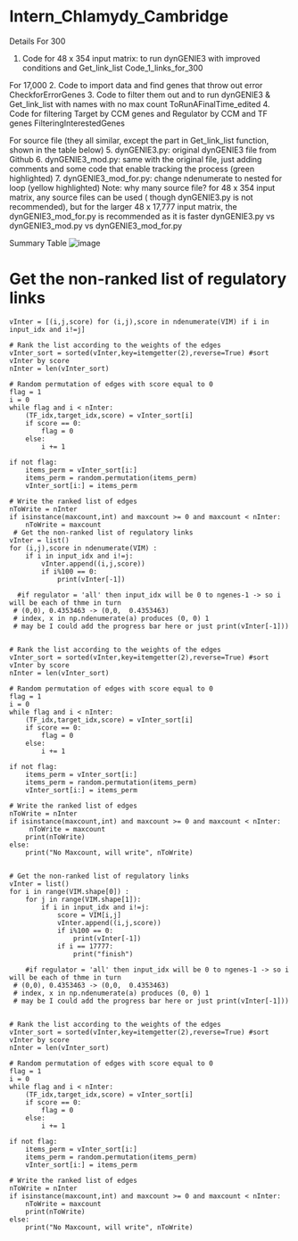 # Intern_Chlamydy_Cambridge
Details
For 300
1.	Code for 48 x 354 input matrix: to run dynGENIE3 with improved conditions and Get_link_list Code_1_links_for_300

For 17,000
2.	Code to import data and find genes that throw out error CheckforErrorGenes
3.	Code to filter them out and to run dynGENIE3 & Get_link_list with names with no max count ToRunAFinalTime_edited
4.	Code for filtering Target by CCM genes and Regulator by CCM and TF genes FilteringInterestedGenes

For source file (they all similar, except the part in Get_link_list function, shown in the table below)
5.	dynGENIE3.py: original dynGENIE3 file from Github 
6.	dynGENIE3_mod.py: same with the original file, just adding comments and some code that enable tracking the process (green highlighted)
7.	dynGENIE3_mod_for.py: change ndenumerate to nested for loop (yellow highlighted)
Note: why many source file? for 48 x 354 input matrix, any source files can be used ( though dynGENIE3.py is not recommended), but for the larger 48 x 17,777 input matrix, the dynGENIE3_mod_for.py is recommended as it is faster
dynGENIE3.py vs	dynGENIE3_mod.py vs	dynGENIE3_mod_for.py

Summary Table
![image](https://user-images.githubusercontent.com/83533049/227964172-76897dfa-3951-4cad-b6ed-d0dd0d06ec31.png)

  # Get the non-ranked list of regulatory links
    vInter = [(i,j,score) for (i,j),score in ndenumerate(VIM) if i in input_idx and i!=j]
        
    # Rank the list according to the weights of the edges
    vInter_sort = sorted(vInter,key=itemgetter(2),reverse=True) #sort vInter by score
    nInter = len(vInter_sort)
    
    # Random permutation of edges with score equal to 0
    flag = 1
    i = 0
    while flag and i < nInter:
        (TF_idx,target_idx,score) = vInter_sort[i]
        if score == 0:
            flag = 0
        else:
            i += 1
            
    if not flag:
        items_perm = vInter_sort[i:]
        items_perm = random.permutation(items_perm)
        vInter_sort[i:] = items_perm
        
    # Write the ranked list of edges
    nToWrite = nInter
    if isinstance(maxcount,int) and maxcount >= 0 and maxcount < nInter:
        nToWrite = maxcount
	 # Get the non-ranked list of regulatory links
    vInter = list()
    for (i,j),score in ndenumerate(VIM) :
        if i in input_idx and i!=j:
            vInter.append((i,j,score))
            if i%100 == 0:
                print(vInter[-1])
   
      #if regulator = 'all' then input_idx will be 0 to ngenes-1 -> so i will be each of thme in turn
     # (0,0), 0.4353463 -> (0,0,  0.4353463)
     # index, x in np.ndenumerate(a) produces (0, 0) 1 
     # may be I could add the progress bar here or just print(vInter[-1]))
    
   
    # Rank the list according to the weights of the edges
    vInter_sort = sorted(vInter,key=itemgetter(2),reverse=True) #sort vInter by score
    nInter = len(vInter_sort)
    
    # Random permutation of edges with score equal to 0
    flag = 1
    i = 0
    while flag and i < nInter:
        (TF_idx,target_idx,score) = vInter_sort[i]
        if score == 0:
            flag = 0
        else:
            i += 1
            
    if not flag:
        items_perm = vInter_sort[i:]
        items_perm = random.permutation(items_perm)
        vInter_sort[i:] = items_perm
        
    # Write the ranked list of edges
    nToWrite = nInter
    if isinstance(maxcount,int) and maxcount >= 0 and maxcount < nInter:
         nToWrite = maxcount
        print(nToWrite)
    else:
        print("No Maxcount, will write", nToWrite)

    
	# Get the non-ranked list of regulatory links
    vInter = list()
    for i in range(VIM.shape[0]) :
        for j in range(VIM.shape[1]):
            if i in input_idx and i!=j:
                score = VIM[i,j]
                vInter.append((i,j,score))
                if i%100 == 0:
                    print(vInter[-1])
                if i == 17777:
                    print("finish")
                
        #if regulator = 'all' then input_idx will be 0 to ngenes-1 -> so i will be each of thme in turn
     # (0,0), 0.4353463 -> (0,0,  0.4353463)
     # index, x in np.ndenumerate(a) produces (0, 0) 1 
     # may be I could add the progress bar here or just print(vInter[-1]))
    
   
    # Rank the list according to the weights of the edges
    vInter_sort = sorted(vInter,key=itemgetter(2),reverse=True) #sort vInter by score
    nInter = len(vInter_sort)
    
    # Random permutation of edges with score equal to 0
    flag = 1
    i = 0
    while flag and i < nInter:
        (TF_idx,target_idx,score) = vInter_sort[i]
        if score == 0:
            flag = 0
        else:
            i += 1
            
    if not flag:
        items_perm = vInter_sort[i:]
        items_perm = random.permutation(items_perm)
        vInter_sort[i:] = items_perm
        
    # Write the ranked list of edges
    nToWrite = nInter
    if isinstance(maxcount,int) and maxcount >= 0 and maxcount < nInter:
        nToWrite = maxcount
        print(nToWrite)
    else:
        print("No Maxcount, will write", nToWrite)



